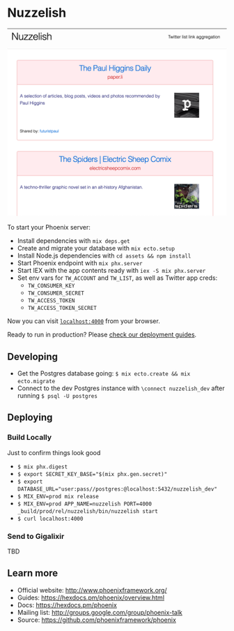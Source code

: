 # Nuzzelish

![](./preview.png)

To start your Phoenix server:

  * Install dependencies with `mix deps.get`
  * Create and migrate your database with `mix ecto.setup`
  * Install Node.js dependencies with `cd assets && npm install`
  * Start Phoenix endpoint with `mix phx.server`
  * Start IEX with the app contents ready with `iex -S mix phx.server`
  * Set env vars for `TW_ACCOUNT` and `TW_LIST`, as well as Twitter app creds:
    - `TW_CONSUMER_KEY`
    - `TW_CONSUMER_SECRET`
    - `TW_ACCESS_TOKEN`
    - `TW_ACCESS_TOKEN_SECRET`

Now you can visit [`localhost:4000`](http://localhost:4000) from your browser.

Ready to run in production? Please [check our deployment guides](https://hexdocs.pm/phoenix/deployment.html).

## Developing

- Get the Postgres database going: `$ mix ecto.create && mix ecto.migrate`
- Connect to the dev Postgres instance with `\connect nuzzelish_dev` after
  running `$ psql -U postgres`

## Deploying

### Build Locally

Just to confirm things look good

- `$ mix phx.digest`
- `$ export SECRET_KEY_BASE="$(mix phx.gen.secret)"`
- `$ export DATABASE_URL="user:pass//postgres:@localhost:5432/nuzzelish_dev"`
- `$ MIX_ENV=prod mix release`
- `$ MIX_ENV=prod APP_NAME=nuzzelish PORT=4000 _build/prod/rel/nuzzelish/bin/nuzzelish start`
- `$ curl localhost:4000`

### Send to Gigalixir

TBD

## Learn more

  * Official website: http://www.phoenixframework.org/
  * Guides: https://hexdocs.pm/phoenix/overview.html
  * Docs: https://hexdocs.pm/phoenix
  * Mailing list: http://groups.google.com/group/phoenix-talk
  * Source: https://github.com/phoenixframework/phoenix
